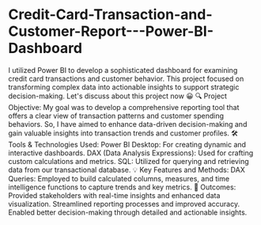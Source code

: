 # Credit-Card-Transaction-and-Customer-Report---Power-BI-Dashboard
I utilized Power BI to develop a sophisticated dashboard for examining credit card transactions and customer behavior. This project focused on transforming complex data into actionable insights to support strategic decision-making.
Let's discuss about this project now 😀 
🔍 Project Objective: My goal was to develop a comprehensive reporting tool that offers a clear view of transaction patterns and customer spending behaviors. So, I have aimed to enhance data-driven decision-making and gain valuable insights into transaction trends and customer profiles.
🛠️ Tools & Technologies Used:
Power BI Desktop: For creating dynamic and interactive dashboards.
DAX (Data Analysis Expressions): Used for crafting custom calculations and metrics.
SQL: Utilized for querying and retrieving data from our transactional database.
💡 Key Features and Methods:
DAX Queries: Employed to build calculated columns, measures, and time intelligence functions to capture trends and key metrics.
🌟 Outcomes:
Provided stakeholders with real-time insights and enhanced data visualization.
Streamlined reporting processes and improved accuracy.
Enabled better decision-making through detailed and actionable insights.
